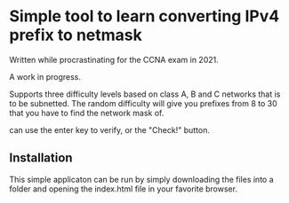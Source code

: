 # Simple tool to learn converting IPv4 prefix to netmask #

Written while procrastinating for the CCNA exam in 2021.

A work in progress. 

Supports three difficulty levels based on class A, B and C networks that is to be subnetted.
The random difficulty will give you prefixes from 8 to 30 that you have to find the network mask of.

can use the enter key to verify, or the "Check!" button.


## Installation ##
This simple applicaton can be run by simply downloading the files into a folder and opening the index.html file in your favorite browser.